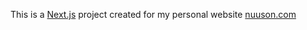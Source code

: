 This is a [Next.js](https://nextjs.org/) project created for my personal website [nuuson.com](https://nuuson.com/)